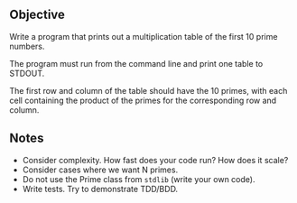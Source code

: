 Objective
---

Write a program that prints out a multiplication table of the first 10 prime numbers.

The program must run from the command line and print one table to STDOUT.

The first row and column of the table should have the 10 primes, with each cell containing the product of the primes for the corresponding row and column.

Notes
---
* Consider complexity. How fast does your code run? How does it scale?
*  Consider cases where we want N primes.
* Do not use the Prime class from `stdlib` (write your own code).
* Write tests. Try to demonstrate TDD/BDD.